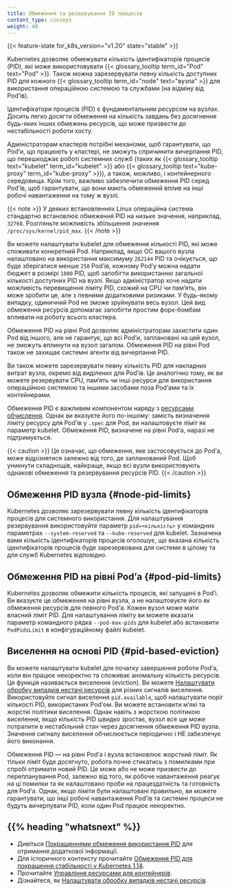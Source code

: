 ```yaml
---
title: Обмеження та резервування ID процесів
content_type: concept
weight: 40
---
```


<!-- overview -->

{{< feature-state for_k8s_version="v1.20" state="stable" >}}

Kubernetes дозволяє обмежувати кількість ідентифікаторів процесів (PID), які може використовувати {{< glossary_tooltip term_id="Pod" text="Pod" >}}. Також можна зарезервувати певну кількість доступних PID для кожного {{< glossary_tooltip term_id="node" text="вузла" >}} для використання операційною системою та службами (на відміну від Podʼів).

Ідентифікатори процесів (PID) є фундаментальним ресурсом на вузлах. Досить легко досягти обмеження на кількість завдань без досягнення будь-яких інших обмежень ресурсів, що може призвести до нестабільності роботи хосту.

Адміністраторам кластерів потрібні механізми, щоб гарантувати, що Podʼи, що працюють у кластері, не зможуть спричинити вичерпання PID, що перешкоджає роботі системних служб (таких як {{< glossary_tooltip text="kubelet" term_id="kubelet" >}} або {{< glossary_tooltip text="kube-proxy" term_id="kube-proxy" >}}), а також, можливо, і контейнерного середовища. Крім того, важливо забезпечити обмеження PID серед Podʼів, щоб гарантувати, що вони мають обмежений вплив на інші робочі навантаження на тому ж вузлі.

{{< note >}}
У деяких встановленнях Linux операційна система стандартно встановлює обмеження PID на низьке значення, наприклад, `32768`. Розгляньте можливість збільшення значення `/proc/sys/kernel/pid_max`.
{{< /note >}}

Ви можете налаштувати kubelet для обмеження кількості PID, які може споживати конкретний Pod. Наприклад, якщо ОС вашого вузла налаштовано на використання максимуму `262144` PID та очікується, що буде зберігатися менше `250` Podʼів, кожному Podʼу можна надати бюджет в розмірі `1000` PID, щоб запобігти використанню загальної кількості доступних PID на вузлі. Якщо адміністратор хоче надати можливість перевищення ліміту PID, схожий на CPU чи памʼять, він може зробити це, але з певними додатковими ризиками. У будь-якому випадку, одиничний Pod не зможе зруйнувати весь вузол. Цей вид обмеження ресурсів допомагає запобігти простим форк-бомбам впливати на роботу всього кластера.

Обмеження PID на рівні Pod дозволяє адміністраторам захистити один Pod від іншого, але не гарантує, що всі Podʼи, заплановані на цей вузол, не зможуть вплинути на вузол загалом. Обмеження PID на рівні Pod також не захищає системні агенти від вичерпання PID.

Ви також можете зарезервувати певну кількість PID для накладних витрат вузла, окремо від виділених для Podʼів. Це аналогічно тому, як ви можете резервувати CPU, памʼять чи інші ресурси для використання операційною системою та іншими засобами поза Podʼами та їх контейнерами.

Обмеження PID є важливим компонентом наряду з [ресурсами обчислення](/docs/concepts/configuration/manage-resources-containers/). Однак ви вказуєте його по-іншому: замість визначення ліміту ресурсу для Podʼів у `.spec` для Pod, ви налаштовуєте ліміт як параметр kubelet. Обмеження PID, визначене на рівні Podʼа, наразі не підтримується.

{{< caution >}}
Це означає, що обмеження, яке застосовується до Podʼа, може відрізнятися залежно від того, де запланований Pod. Щоб уникнути складнощів, найкраще, якщо всі вузли використовують однакові обмеження та резервування ресурсів PID.
{{< /caution >}}

## Обмеження PID вузла {#node-pid-limits}

Kubernetes дозволяє зарезервувати певну кількість ідентифікаторів процесів для системного використання. Для налаштування резервування використовуйте параметр `pid=<кількість>` у командних параметрах `--system-reserved` та `--kube-reserved` для kubelet. Зазначена вами кількість ідентифікаторів процесів оголошує, що вказана кількість ідентифікаторів процесів буде зарезервована для системи в цілому та для служб Kubernetes відповідно.

## Обмеження PID на рівні Podʼа {#pod-pid-limits}

Kubernetes дозволяє обмежити кількість процесів, які запущені в Podʼі. Ви вказуєте це обмеження на рівні вузла, а не налаштовуєте його як обмеження ресурсів для певного Podʼа. Кожен вузол може мати власний ліміт PID. Для налаштування ліміту ви можете вказати параметр командного рядка `--pod-max-pids` для kubelet або встановити `PodPidsLimit` в конфігураційному файлі kubelet.

## Виселення на основі PID {#pid-based-eviction}

Ви можете налаштувати kubelet для початку завершення роботи Podʼа, коли він працює некоректно та споживає аномальну кількість ресурсів. Ця функція називається виселення (eviction). Ви можете [Налаштувати обробку випадків нестачі ресурсів](/docs/concepts/scheduling-eviction/node-pressure-eviction/) для різних сигналів виселення. Використовуйте сигнал виселення `pid.available`, щоб налаштувати поріг кількості PID, використаних Podʼом. Ви можете встановити мʼякі та жорсткі політики виселення. Однак навіть з жорсткою політикою виселення, якщо кількість PID швидко зростає, вузол все ще може потрапити в нестабільний стан через досягнення обмеження PID вузла. Значення сигналу виселення обчислюється періодично і НЕ забезпечує його виконання.

Обмеження PID — на рівні Podʼа і вузла встановлює жорсткий ліміт. Як тільки ліміт буде досягнуто, робота почне стикатись з помилками при спробі отримати новий PID. Це може або не може призвести до перепланування Pod, залежно від того, як робоче навантаження реагує на ці помилки та як налаштовано проби на працездатність та готовність для Podʼа. Однак, якщо ліміти були налаштовані правильно, ви можете гарантувати, що інші робочі навантаження Podʼів та системні процеси не будуть вичерпувати PID, коли один Pod працює некоректно.

## {{% heading "whatsnext" %}}

- Дивіться [Покращеннями обмеження використання PID](https://github.com/kubernetes/enhancements/blob/097b4d8276bc9564e56adf72505d43ce9bc5e9e8/keps/sig-node/20190129-pid-limiting.md) для отримання додаткової інформації.
- Для історичного контексту прочитайте [Обмеження PID для покращення стабільності у Kubernetes 1.14](/blog/2019/04/15/process-id-limiting-for-stability-improvements-in-kubernetes-1.14/).
- Прочитайте [Управління ресурсами для контейнерів](/docs/concepts/configuration/manage-resources-containers/).
- Дізнайтеся, як [Налаштувати обробку випадків нестачі ресурсів](/docs/concepts/scheduling-eviction/node-pressure-eviction/).
